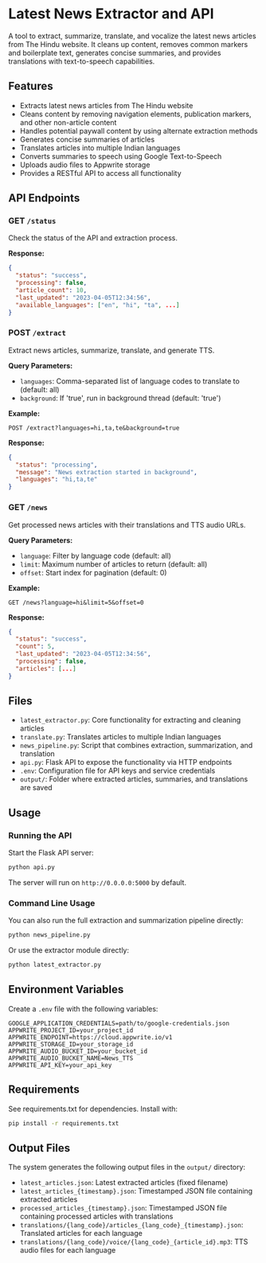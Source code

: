 # Latest News Extractor and API

A tool to extract, summarize, translate, and vocalize the latest news articles from The Hindu website. It cleans up content, removes common markers and boilerplate text, generates concise summaries, and provides translations with text-to-speech capabilities.

## Features

- Extracts latest news articles from The Hindu website
- Cleans content by removing navigation elements, publication markers, and other non-article content
- Handles potential paywall content by using alternate extraction methods
- Generates concise summaries of articles
- Translates articles into multiple Indian languages
- Converts summaries to speech using Google Text-to-Speech
- Uploads audio files to Appwrite storage
- Provides a RESTful API to access all functionality

## API Endpoints

### GET `/status`
Check the status of the API and extraction process.

**Response:**
```json
{
  "status": "success",
  "processing": false,
  "article_count": 10,
  "last_updated": "2023-04-05T12:34:56",
  "available_languages": ["en", "hi", "ta", ...]
}
```

### POST `/extract`
Extract news articles, summarize, translate, and generate TTS.

**Query Parameters:**
- `languages`: Comma-separated list of language codes to translate to (default: all)
- `background`: If 'true', run in background thread (default: 'true')

**Example:**
```
POST /extract?languages=hi,ta,te&background=true
```

**Response:**
```json
{
  "status": "processing",
  "message": "News extraction started in background",
  "languages": "hi,ta,te"
}
```

### GET `/news`
Get processed news articles with their translations and TTS audio URLs.

**Query Parameters:**
- `language`: Filter by language code (default: all)
- `limit`: Maximum number of articles to return (default: all)
- `offset`: Start index for pagination (default: 0)

**Example:**
```
GET /news?language=hi&limit=5&offset=0
```

**Response:**
```json
{
  "status": "success",
  "count": 5,
  "last_updated": "2023-04-05T12:34:56",
  "processing": false,
  "articles": [...]
}
```

## Files

- `latest_extractor.py`: Core functionality for extracting and cleaning articles
- `translate.py`: Translates articles to multiple Indian languages
- `news_pipeline.py`: Script that combines extraction, summarization, and translation
- `api.py`: Flask API to expose the functionality via HTTP endpoints
- `.env`: Configuration file for API keys and service credentials
- `output/`: Folder where extracted articles, summaries, and translations are saved

## Usage

### Running the API

Start the Flask API server:

```bash
python api.py
```

The server will run on `http://0.0.0.0:5000` by default.

### Command Line Usage

You can also run the full extraction and summarization pipeline directly:

```bash
python news_pipeline.py
```

Or use the extractor module directly:

```bash
python latest_extractor.py
```

## Environment Variables

Create a `.env` file with the following variables:

```
GOOGLE_APPLICATION_CREDENTIALS=path/to/google-credentials.json
APPWRITE_PROJECT_ID=your_project_id
APPWRITE_ENDPOINT=https://cloud.appwrite.io/v1
APPWRITE_STORAGE_ID=your_storage_id
APPWRITE_AUDIO_BUCKET_ID=your_bucket_id
APPWRITE_AUDIO_BUCKET_NAME=News_TTS
APPWRITE_API_KEY=your_api_key
```

## Requirements

See requirements.txt for dependencies. Install with:

```bash
pip install -r requirements.txt
```

## Output Files

The system generates the following output files in the `output/` directory:

- `latest_articles.json`: Latest extracted articles (fixed filename)
- `latest_articles_{timestamp}.json`: Timestamped JSON file containing extracted articles
- `processed_articles_{timestamp}.json`: Timestamped JSON file containing processed articles with translations
- `translations/{lang_code}/articles_{lang_code}_{timestamp}.json`: Translated articles for each language
- `translations/{lang_code}/voice/{lang_code}_{article_id}.mp3`: TTS audio files for each language 